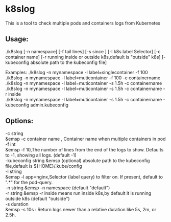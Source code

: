 # k8slog
This is a tool to check multiple pods and containers logs from Kubernetes

## Usage: 

./k8slog  [-n namespace] [-f tail lines] [-s since ] [-l k8s label Selector] [-c container name] [-r running inside or outside k8s,default is "outside" k8s] [-kubeconfig  absolute path to the kubeconfig file]

Examples:
./k8slog -n mynamespace -l label=singlecontainer -f 100      
./k8slog -n mynamespace -l label=muticontainer -f 100 -c containername    
./k8slog -n mynamespace -l label=muticontainer -s 1.5h -c containername    
./k8slog -n mynamespace -l label=muticontainer -s 1.5h -c containername -r inside    
./k8slog -n mynamespace -l label=muticontainer -s 1.5h -c containername -kubeconfig admin.kubeconfig    
## Options:    
  -c string    
  &emsp -c container name , Container name when multiple containers in pod    
  -f int    
  &emsp -f 10,The number of lines from the end of the logs to show. Defaults to -1, showing all logs. (default -1)    
  -kubeconfig string
  &emsp (optional) absolute path to the kubeconfig file,default is ${HOME}/.kube/config    
  -l string    
  &emsp -l app=nginx,Selector (label query) to filter on. If present, default to ".*" for the pod-query.    
  -n string
  &emsp -n namespace (default "default")    
  -r string
  &emsp -r inside means run inside k8s,by default it is running outside k8s (default "outside")    
  -s duration    
  &emsp -s 10s : Return logs newer than a relative duration like 5s, 2m, or 2.5h.    
